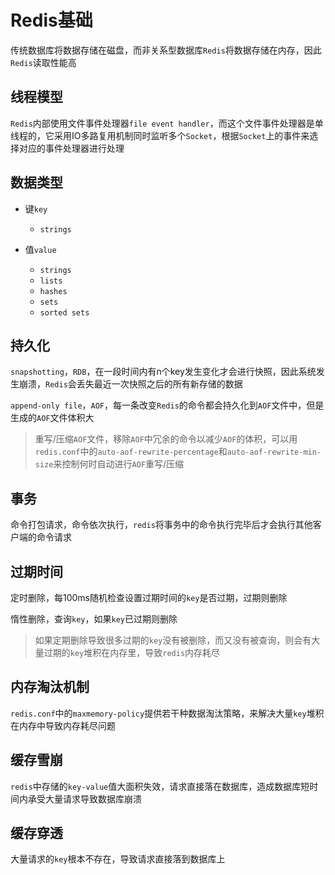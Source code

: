 # Redis基础

传统数据库将数据存储在磁盘，而非关系型数据库`Redis`将数据存储在内存，因此`Redis`读取性能高

## 线程模型

`Redis`内部使用文件事件处理器`file event handler`，而这个文件事件处理器是单线程的，它采用IO多路复用机制同时监听多个`Socket`，根据`Socket`上的事件来选择对应的事件处理器进行处理

## 数据类型

* 键`key`
  * `strings`

* 值`value`
  * `strings`
  * `lists`
  * `hashes`
  * `sets`
  * `sorted sets`

## 持久化

`snapshotting`，`RDB`，在一段时间内有n个key发生变化才会进行快照，因此系统发生崩溃，`Redis`会丢失最近一次快照之后的所有新存储的数据

`append-only file`，`AOF`，每一条改变`Redis`的命令都会持久化到`AOF`文件中，但是生成的`AOF`文件体积大

> 重写/压缩`AOF`文件，移除`AOF`中冗余的命令以减少`AOF`的体积，可以用`redis.conf`中的`auto-aof-rewrite-percentage`和`auto-aof-rewrite-min-size`来控制何时自动进行`AOF`重写/压缩

## 事务

命令打包请求，命令依次执行，`redis`将事务中的命令执行完毕后才会执行其他客户端的命令请求

## 过期时间

定时删除，每100ms随机检查设置过期时间的`key`是否过期，过期则删除

惰性删除，查询`key`，如果`key`已过期则删除

> 如果定期删除导致很多过期的`key`没有被删除，而又没有被查询，则会有大量过期的`key`堆积在内存里，导致`redis`内存耗尽

## 内存淘汰机制

`redis.conf`中的`maxmemory-policy`提供若干种数据淘汰策略，来解决大量`key`堆积在内存中导致内存耗尽问题

## 缓存雪崩

`redis`中存储的`key-value`值大面积失效，请求直接落在数据库，造成数据库短时间内承受大量请求导致数据库崩溃

## 缓存穿透

大量请求的`key`根本不存在，导致请求直接落到数据库上

